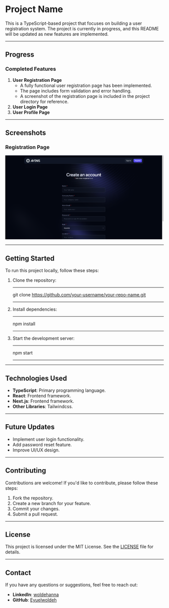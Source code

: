 # Project Name

This is a TypeScript-based project that focuses on building a user registration system. The project is currently in progress, and this README will be updated as new features are implemented.

---

## Progress

### Completed Features

1. **User Registration Page**
   - A fully functional user registration page has been implemented.
   - The page includes form validation and error handling.
   - A screenshot of the registration page is included in the project directory for reference.
2. **User Login Page**
3. **User Profile Page**

---

## Screenshots

### Registration Page
![Registration Page](./utils/registration_page.png)

---

## Getting Started

To run this project locally, follow these steps:

1. Clone the repository:
   ***
   git clone https://github.com/your-username/your-repo-name.git
   ***

2. Install dependencies:
   ***
   npm install
   ***

3. Start the development server:
   ***
   npm start
   ***

---

## Technologies Used

- **TypeScript**: Primary programming language.
- **React**: Frontend framework.
- **Next.js**: Frontend framework.
- **Other Libraries**: Tailwindcss.

---

## Future Updates

- Implement user login functionality.
- Add password reset feature.
- Improve UI/UX design.

---

## Contributing

Contributions are welcome! If you'd like to contribute, please follow these steps:

1. Fork the repository.
2. Create a new branch for your feature.
3. Commit your changes.
4. Submit a pull request.

---

## License

This project is licensed under the MIT License. See the [LICENSE](./LICENSE) file for details.

---

## Contact

If you have any questions or suggestions, feel free to reach out:

- **LinkedIn**: [woldehanna](https://www.linkedin.com/in/woldehanna)
- **GitHub**: [Eyuelwoldeh](https://www.github.com/Eyuelwoldeh)
